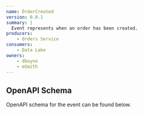 ```yaml
---
name: OrderCreated
version: 0.0.1
summary: |
  Event represents when an order has been created. 
producers:
    - Orders Service
consumers:
    - Data Lake
owners:
    - dboyne
    - mSmith
---
```


<NodeGraph title="Consumer/Producer Diagram" />

## OpenAPI Schema

OpenAPI schema for the event can be found below.

<OpenAPI docExpansion="full" />